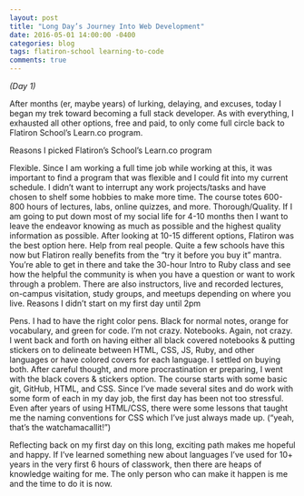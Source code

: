 ```yaml
---
layout: post
title: "Long Day’s Journey Into Web Development"
date: 2016-05-01 14:00:00 -0400
categories: blog
tags: flatiron-school learning-to-code
comments: true
---
```


_(Day 1)_

After months (er, maybe years) of lurking, delaying, and excuses, today I began my trek toward becoming a full stack developer. As with everything, I exhausted all other options, free and paid, to only come full circle back to Flatiron School’s Learn.co program.

Reasons I picked Flatiron’s School’s Learn.co program

Flexible. Since I am working a full time job while working at this, it was important to find a program that was flexible and I could fit into my current schedule. I didn’t want to interrupt any work projects/tasks and have chosen to shelf some hobbies to make more time. The course totes 600-800 hours of lectures, labs, online quizzes, and more.
Thorough/Quality. If I am going to put down most of my social life for 4-10 months then I want to leave the endeavor knowing as much as possible and the highest quality information as possible. After looking at 10-15 different options, Flatiron was the best option here.
Help from real people. Quite a few schools have this now but Flatiron really benefits from the “try it before you buy it” mantra. You’re able to get in there and take the 30-hour Intro to Ruby class and see how the helpful the community is when you have a question or want to work through a problem. There are also instructors, live and recorded lectures, on-campus visitation, study groups, and meetups depending on where you live.
Reasons I didn’t start on my first day until 2pm

Pens. I had to have the right color pens. Black for normal notes, orange for vocabulary, and green for code. I’m not crazy.
Notebooks. Again, not crazy. I went back and forth on having either all black covered notebooks & putting stickers on to delineate between HTML, CSS, JS, Ruby, and other languages or have colored covers for each language. I settled on buying both. After careful thought, and more procrastination er preparing, I went with the black covers & stickers option.
The course starts with some basic git, GitHub, HTML, and CSS. Since I’ve made several sites and do work with some form of each in my day job, the first day has been not too stressful. Even after years of using HTML/CSS, there were some lessons that taught me the naming conventions for CSS which I’ve just always made up. (“yeah, that’s the watchamacallit!”)

Reflecting back on my first day on this long, exciting path makes me hopeful and happy. If I’ve learned something new about languages I’ve used for 10+ years in the very first 6 hours of classwork, then there are heaps of knowledge waiting for me. The only person who can make it happen is me and the time to do it is now.